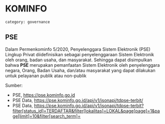 # KOMINFO
`category: governance`

## PSE

Dalam Permenkominfo 5/2020, Penyelenggara Sistem Elektronik (PSE) Lingkup Privat diidefinisikan sebagai penyelenggaraan Sistem Elektronik oleh orang, badan usaha, dan masyarakat. Sehingga dapat disimpulkan bahwa **PSE** merupakan pemanfaatan Sistem Elektronik oleh penyelenggara negara, Orang, Badan Usaha, dan/atau masyarakat yang dapat dilakukan untuk pelayanan publik atau non-publik

Sumber:

- PSE, https://pse.kominfo.go.id
- PSE Data, https://pse.kominfo.go.id/api/v1/jsonapi/tdpse-terbit/
- PSE Data, https://pse.kominfo.go.id/api/v1/jsonapi/tdpse-terbit?filter[status_id]=TERDAFTAR&filter[lokalitas]=LOKAL&page[page]=1&page[limit]=10&filter[search_term]=
